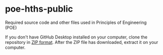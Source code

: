 # poe-hths-public
Required source code and other files used in Principles of Engineering (POE)

If you don't have GitHub Desktop installed on your computer, clone the repository in [ZIP format](/vex-fusion-models-additional-parts/download-repo-zip-format.jpg).  After the ZIP file has downloaded, extract it on your computer. 

